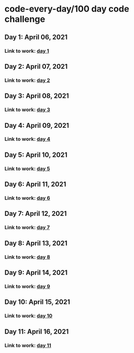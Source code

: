 # code-every-day/100 day code challenge

## Day 1: April 06, 2021

### Link to work: [day 1](https://github.com/jjcrab/code-every-day/blob/main/log.md#day-1-april-06-2021)

## Day 2: April 07, 2021

### Link to work: [day 2](https://github.com/jjcrab/code-every-day/blob/main/log.md#day-2-april-07-2021)

## Day 3: April 08, 2021

### Link to work: [day 3](https://github.com/jjcrab/code-every-day/blob/main/log.md#day-3-april-08-2021)

## Day 4: April 09, 2021

### Link to work: [day 4](https://github.com/jjcrab/code-every-day/blob/main/log.md#day-4-april-09-2021)

## Day 5: April 10, 2021

### Link to work: [day 5](https://github.com/jjcrab/code-every-day/blob/main/log.md#day-5-april-10-2021)

## Day 6: April 11, 2021

### Link to work: [day 6](https://github.com/jjcrab/code-every-day/blob/main/log.md#day-6-april-11-2021)

## Day 7: April 12, 2021

### Link to work: [day 7](https://github.com/jjcrab/code-every-day/blob/main/log.md#day-7-april-12-2021)

## Day 8: April 13, 2021

### Link to work: [day 8](https://github.com/jjcrab/code-every-day/blob/main/log.md#day-8-april-13-2021)

## Day 9: April 14, 2021

### Link to work: [day 9](https://github.com/jjcrab/code-every-day/blob/main/log.md#day-9-april-14-2021)

## Day 10: April 15, 2021

### Link to work: [day 10](https://github.com/jjcrab/code-every-day/blob/main/log.md#day-10-april-15-2021)

## Day 11: April 16, 2021

### Link to work: [day 11](https://github.com/jjcrab/code-every-day/blob/main/log.md#day-11-april-16-2021)
